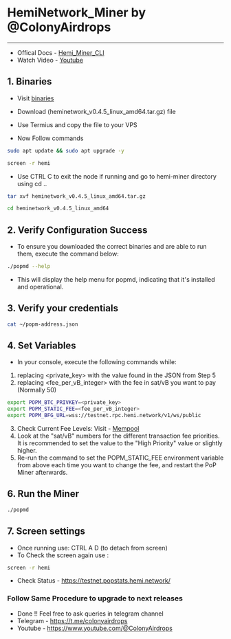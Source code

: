 # HemiNetwork_Miner by @ColonyAirdrops
---
- Offical Docs - [Hemi_Miner_CLI](https://docs.hemi.xyz/how-to-tutorials/tutorials/setup-part-1)
- Watch Video - [Youtube](https://youtu.be/Cu3D6CQ85T4)

## 1. Binaries
- Visit [binaries](https://github.com/hemilabs/heminetwork/releases)
- Download (heminetwork_v0.4.5_linux_amd64.tar.gz) file
- Use Termius and copy the file to your VPS

- Now Follow commands
```bash
sudo apt update && sudo apt upgrade -y
```
```bash
screen -r hemi
```
- Use CTRL C to exit the node if running and go to hemi-miner directory using cd ..
```bash
tar xvf heminetwork_v0.4.5_linux_amd64.tar.gz
```
```bash
cd heminetwork_v0.4.5_linux_amd64
```

## 2. Verify Configuration Success
- To ensure you downloaded the correct binaries and are able to run them, execute the command below:
```bash
./popmd --help
```
- This will display the help menu for popmd, indicating that it's installed and operational.

## 3. Verify your credentials
```bash
cat ~/popm-address.json
```

## 4. Set Variables
- In your console, execute the following commands while:
1. replacing <private_key> with the value found in the JSON from Step 5
2. replacing <fee_per_vB_integer> with the fee in sat/vB you want to pay (Normally 50)

```bash
export POPM_BTC_PRIVKEY=<private_key>
export POPM_STATIC_FEE=<fee_per_vB_integer>
export POPM_BFG_URL=wss://testnet.rpc.hemi.network/v1/ws/public
```
3. Check Current Fee Levels: Visit - [Mempool](https://mempool.space/testnet)
4. Look at the "sat/vB" numbers for the different transaction fee priorities. It is recommended to set the value to the "High Priority" value or slightly higher.
5. Re-run the command to set the POPM_STATIC_FEE environment variable from above each time you want to change the fee, and restart the PoP Miner afterwards.

## 6. Run the Miner
```bash
./popmd
```

## 7. Screen settings
- Once running use: CTRL A D (to detach from screen)
- To Check the screen again use :
```bash
screen -r hemi
```

- Check Status - https://testnet.popstats.hemi.network/

### Follow Same Procedure to upgrade to next releases

- Done !! Feel free to ask queries in telegram channel
- Telegram - https://t.me/colonyairdrops
- Youtube - https://www.youtube.com/@ColonyAirdrops
